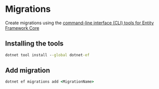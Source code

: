 # Migrations
Create migrations using the [command-line interface (CLI) tools for Entity Framework Core](https://docs.microsoft.com/en-us/ef/core/cli/dotnet)

## Installing the tools
``` cmd
dotnet tool install --global dotnet-ef
```

## Add migration
``` cmd
dotnet ef migrations add <MigrationName>
```
